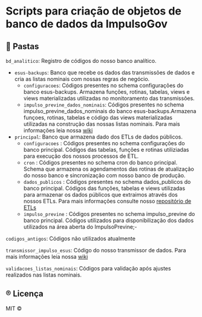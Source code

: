 <!--
SPDX-FileCopyrightText: 2021, 2022 ImpulsoGov <contato@impulsogov.org>

SPDX-License-Identifier: MIT
-->

# Scripts para criação de objetos de banco de dados da ImpulsoGov

## :mag_right: Pastas
<code>bd_analitico</code>: Registro de códigos do nosso banco analítico.
  - <code>esus-backups</code>: Banco que recebe os dados das transmissões de dados e cria as listas nominais com nossas regras de negócio.
    - <code>configuracoes</code>: Códigos presentes no schema configurações do banco esus-backups. Armazena funções, rotinas, tabelas, views e views materializadas utilizadas no monitoramento das transmissões.
    - <code>impulso_previne_dados_nominais</code>: Códigos presentes no schema impulso_previne_dados_nominais do banco esus-backups.Armazena funçoes, rotinas, tabelas e código das views materializadas utilizadas na construção das nossas listas nominais. Para mais informações leia nossa [wiki](https://github.com/ImpulsoGov/bd/wiki#listas-nominais)
  - <code>principal</code>: Banco que armazena dado dos ETLs de dados públicos.
    - <code>configuracoes</code> : Códigos presentes no schema configurações do banco principal. Códigos das tabelas, funções e rotinas utiliziadas para execução dos nossos processos de ETL.
    - <code>cron</code> : Códigos presentes no schema cron do banco principal. Schema que armazena os agendamentos das rotinas de atualização do nosso banco e sincronização com nosso banco de produção.
    - <code>dados_publicos</code> : Códigos presentes no schema dados_publicos do banco principal. Códigos das funções, tabelas e views utilizadas para armazenar os dados públicos que extraimos através dos nossos ETLs. Para mais informações consulte nosso [repositório de ETLs](https://github.com/ImpulsoGov/etl)
    - <code>impulso_previne</code> : Códigos presentes no schema impulso_previne do banco principal. Códigos utilizados para disponibilização dos dados utilizados na área aberta do ImpulsoPrevine;-

<code>codigos_antigos</code>: Códigos não utilizados atualmente

<code>transmissor_impulso_esus</code>: Código do nosso transmissor de dados. Para mais informações leia nossa [wiki](https://github.com/ImpulsoGov/bd/wiki/C%C3%B3digo-do-transmissor)

<code>validacoes_listas_nominais</code>: Códigos para validação após ajustes realizados nas listas nominais.


  

## :registered: Licença
MIT ©
